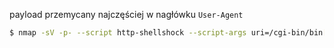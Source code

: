 payload przemycany najczęściej w nagłówku `User-Agent`
```bash
$ nmap -sV -p- --script http-shellshock --script-args uri=/cgi-bin/bin[,cmd=ls] <target>
```